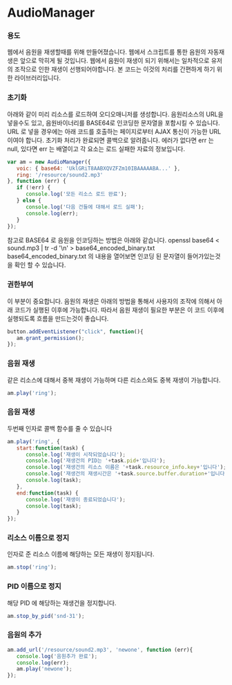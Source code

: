 # AudioManager

### 용도
웹에서 음원을 재생할때를 위해 만들어졌습니다.
웹에서 스크립트를 통한 음원의 자동재생은 앞으로 막히게 될 것입니다.
웹에서 음원이 재생이 되기 위해서는 일차적으로 유저의 조작으로 인한 재생이 선행되어야합니다.
본 코드는 이것의 처리를 간편하게 하기 위한 라이브러리입니다.

### 초기화
아래와 같이 미리 리소스를 로드하여 오디오매니저를 생성합니다.
음원리소스의 URL을 넣을수도 있고, 음원바이너리를 BASE64로 인코딩한 문자열을 포함시킬 수 있습니다.
URL 로 넣을 경우에는 아래 코드를 호출하는 페이지로부터 AJAX 통신이 가능한 URL이여야 합니다.
초기화 처리가 완료되면 콜백으로 알려줍니다. 에러가 없다면 err 는 null, 있다면 err 는 배열이고 각 요소는 로드 실패한 자료의 정보입니다.
```js
var am = new AudioManager({
   voic: { base64: 'UklGRiT8AABXQVZFZm10IBAAAAABA...' },
   ring: '/resource/sound2.mp3'
}, function (err) {
   if (!err) {
      console.log('모든 리소스 로드 완료');
   } else {
      console.log('다음 건들에 대해서 로드 실패');
      console.log(err);
   }
});
```
참고로 BASE64 로 음원을 인코딩하는 방법은 아래와 같습니다.
openssl base64 < sound.mp3 | tr -d '\n' > base64_encoded_binary.txt
base64_encoded_binary.txt 의 내용을 열어보면 인코딩 된 문자열이 들어가있는것을 확인 할 수 있습니다.

### 권한부여
이 부분이 중요합니다.
음원의 재생은 아래의 방법을 통해서 사용자의 조작에 의해서 아래 코드가 실행된 이후에 가능합니다.
따라서 음원 재생이 필요한 부분은 이 코드 이후에 실행되도록 흐름을 만드는것이 좋습니다.
```js
button.addEventListener("click", function(){
   am.grant_permission();
});
```

### 음원 재생
같은 리소스에 대해서 중복 재생이 가능하며 다른 리소스와도 중복 재생이 가능합니다.
```js
am.play('ring');
```

### 음원 재생
두번째 인자로 콜백 함수를 줄 수 있습니다
```js
am.play('ring', {
   start:function(task) {
      console.log('재생이 시작되었습니다');
      console.log('재생건의 PID는 '+task.pid+'입니다');
      console.log('재생건의 리소스 이름은 '+task.resource_info.key+'입니다');
      console.log('재생건의 재생시간은 '+task.source.buffer.duration+'입니다');
      console.log(task);
   },
   end:function(task) {
      console.log('재생이 종료되었습니다');
      console.log(task);
   }
});
```

### 리소스 이름으로 정지
인자로 준 리소스 이름에 해당하는 모든 재생이 정지됩니다.
```js
am.stop('ring');
```

### PID 이름으로 정지
해당 PID 에 해당하는 재생건을 정지합니다.
```js
am.stop_by_pid('snd-31');
```

### 음원의 추가
```js
am.add_url('/resource/sound2.mp3', 'newone', function (err){
   console.log('음원추가 완료');
   console.log(err);
   am.play('newone');
});
```
